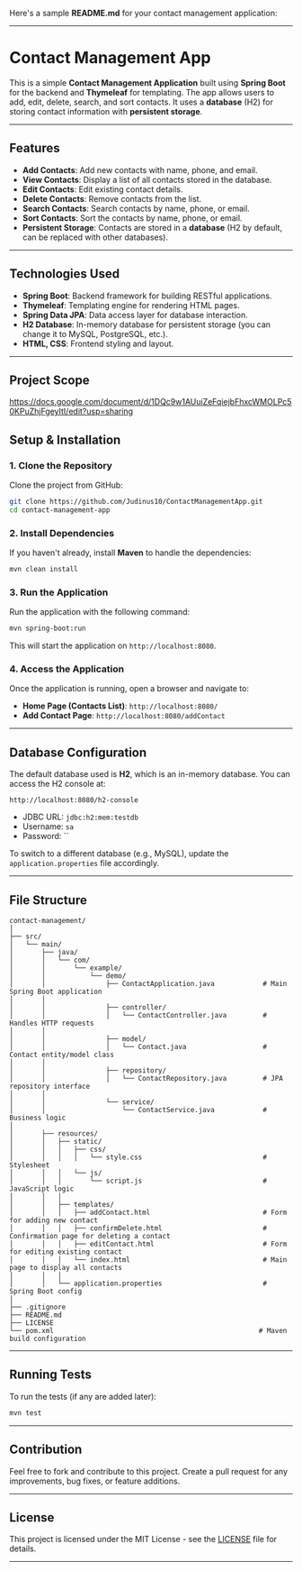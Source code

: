 Here's a sample **README.md** for your contact management application:

---

# Contact Management App

This is a simple **Contact Management Application** built using **Spring Boot** for the backend and **Thymeleaf** for templating. The app allows users to add, edit, delete, search, and sort contacts. It uses a **database** (H2) for storing contact information with **persistent storage**.

---

## Features

- **Add Contacts**: Add new contacts with name, phone, and email.
- **View Contacts**: Display a list of all contacts stored in the database.
- **Edit Contacts**: Edit existing contact details.
- **Delete Contacts**: Remove contacts from the list.
- **Search Contacts**: Search contacts by name, phone, or email.
- **Sort Contacts**: Sort the contacts by name, phone, or email.
- **Persistent Storage**: Contacts are stored in a **database** (H2 by default, can be replaced with other databases).

---

## Technologies Used

- **Spring Boot**: Backend framework for building RESTful applications.
- **Thymeleaf**: Templating engine for rendering HTML pages.
- **Spring Data JPA**: Data access layer for database interaction.
- **H2 Database**: In-memory database for persistent storage (you can change it to MySQL, PostgreSQL, etc.).
- **HTML, CSS**: Frontend styling and layout.

---

## Project Scope

https://docs.google.com/document/d/1DQc9w1AUuiZeFqiejbFhxcWMOLPc50KPuZhjFgeyItI/edit?usp=sharing

## Setup & Installation

### 1. **Clone the Repository**

Clone the project from GitHub:

```bash
git clone https://github.com/Judinus10/ContactManagementApp.git
cd contact-management-app
```

### 2. **Install Dependencies**

If you haven't already, install **Maven** to handle the dependencies:

```bash
mvn clean install
```

### 3. **Run the Application**

Run the application with the following command:

```bash
mvn spring-boot:run
```

This will start the application on `http://localhost:8080`.

### 4. **Access the Application**

Once the application is running, open a browser and navigate to:

- **Home Page (Contacts List)**: `http://localhost:8080/`
- **Add Contact Page**: `http://localhost:8080/addContact`

---

## Database Configuration

The default database used is **H2**, which is an in-memory database. You can access the H2 console at:

```
http://localhost:8080/h2-console
```

- JDBC URL: `jdbc:h2:mem:testdb`
- Username: `sa`
- Password: ``

To switch to a different database (e.g., MySQL), update the `application.properties` file accordingly.

---

## File Structure

```
contact-management/
│
├── src/
│   └── main/
│       ├── java/
│       │   └── com/
│       │       └── example/
│       │           └── demo/
│       │               ├── ContactApplication.java            # Main Spring Boot application
│       │
│       │               ├── controller/
│       │               │   └── ContactController.java         # Handles HTTP requests
│       │
│       │               ├── model/
│       │               │   └── Contact.java                   # Contact entity/model class
│       │
│       │               ├── repository/
│       │               │   └── ContactRepository.java         # JPA repository interface
│       │
│       │               └── service/
│       │                   └── ContactService.java            # Business logic
│
│       ├── resources/
│       │   ├── static/
│       │   │   ├── css/
│       │   │   │   └── style.css                              # Stylesheet
│       │   │   └── js/
│       │   │       └── script.js                              # JavaScript logic
│       │   │
│       │   ├── templates/
│       │   │   ├── addContact.html                            # Form for adding new contact
│       │   │   ├── confirmDelete.html                         # Confirmation page for deleting a contact
│       │   │   ├── editContact.html                           # Form for editing existing contact
│       │   │   └── index.html                                 # Main page to display all contacts
│       │   │
│       │   └── application.properties                         # Spring Boot config
│
├── .gitignore
├── README.md
├── LICENSE
└── pom.xml                                                   # Maven build configuration
```

---

## Running Tests

To run the tests (if any are added later):

```bash
mvn test
```

---

## Contribution

Feel free to fork and contribute to this project. Create a pull request for any improvements, bug fixes, or feature additions.

---

## License

This project is licensed under the MIT License - see the [LICENSE](LICENSE) file for details.

---

